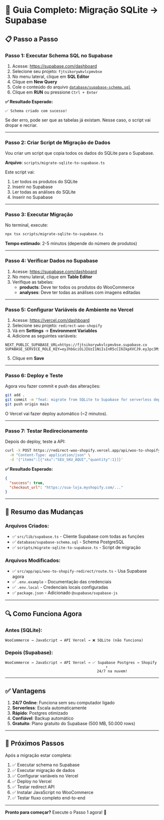 # 🚀 Guia Completo: Migração SQLite → Supabase

## 📋 Passo a Passo

### **Passo 1: Executar Schema SQL no Supabase**

1. Acesse: https://supabase.com/dashboard
2. Selecione seu projeto: `fjtsikorywkvlcpmvbse`
3. No menu lateral, clique em **SQL Editor**
4. Clique em **New Query**
5. Cole o conteúdo do arquivo [`database/supabase-schema.sql`](database/supabase-schema.sql)
6. Clique em **RUN** ou pressione `Ctrl + Enter`

**✅ Resultado Esperado:**
```
✅ Schema criado com sucesso!
```

Se der erro, pode ser que as tabelas já existam. Nesse caso, o script vai dropar e recriar.

---

### **Passo 2: Criar Script de Migração de Dados**

Vou criar um script que copia todos os dados do SQLite para o Supabase.

**Arquivo**: `scripts/migrate-sqlite-to-supabase.ts`

Este script vai:
1. Ler todos os produtos do SQLite
2. Inserir no Supabase
3. Ler todas as análises do SQLite
4. Inserir no Supabase

---

### **Passo 3: Executar Migração**

No terminal, execute:

```bash
npx tsx scripts/migrate-sqlite-to-supabase.ts
```

**Tempo estimado**: 2-5 minutos (depende do número de produtos)

---

### **Passo 4: Verificar Dados no Supabase**

1. Acesse: https://supabase.com/dashboard
2. No menu lateral, clique em **Table Editor**
3. Verifique as tabelas:
   - **products**: Deve ter todos os produtos do WooCommerce
   - **analyses**: Deve ter todas as análises com imagens editadas

---

### **Passo 5: Configurar Variáveis de Ambiente no Vercel**

1. Acesse: https://vercel.com/dashboard
2. Selecione seu projeto: `redirect-woo-shopify`
3. Vá em **Settings** → **Environment Variables**
4. Adicione as seguintes variáveis:

```
NEXT_PUBLIC_SUPABASE_URL=https://fjtsikorywkvlcpmvbse.supabase.co
SUPABASE_SERVICE_ROLE_KEY=eyJhbGciOiJIUzI1NiIsInR5cCI6IkpXVCJ9.eyJpc3MiOiJzdXBhYmFzZSIsInJlZiI6ImZqdHNpa29yeXdrdmxjcG12YnNlIiwicm9sZSI6InNlcnZpY2Vfcm9sZSIsImlhdCI6MTc2MDcyNDk4MCwiZXhwIjoyMDc2MzAwOTgwfQ.SiD2FjHzl32RjWLtW9y0M_zAfmLpSSyKyO8SNUeElGc
```

5. Clique em **Save**

---

### **Passo 6: Deploy e Teste**

Agora vou fazer commit e push das alterações:

```bash
git add .
git commit -m "feat: migrate from SQLite to Supabase for serverless deployment"
git push origin main
```

O Vercel vai fazer deploy automático (~2 minutos).

---

### **Passo 7: Testar Redirecionamento**

Depois do deploy, teste a API:

```bash
curl -X POST https://redirect-woo-shopify.vercel.app/api/woo-to-shopify-redirect \
  -H "Content-Type: application/json" \
  -d '{"items":[{"sku":"SEU_SKU_AQUI","quantity":1}]}'
```

**✅ Resultado Esperado:**
```json
{
  "success": true,
  "checkout_url": "https://sua-loja.myshopify.com/..."
}
```

---

## 🎯 Resumo das Mudanças

### **Arquivos Criados:**
- ✅ `src/lib/supabase.ts` - Cliente Supabase com todas as funções
- ✅ `database/supabase-schema.sql` - Schema PostgreSQL
- ✅ `scripts/migrate-sqlite-to-supabase.ts` - Script de migração

### **Arquivos Modificados:**
- ✅ `src/app/api/woo-to-shopify-redirect/route.ts` - Usa Supabase agora
- ✅ `.env.example` - Documentação das credenciais
- ✅ `.env.local` - Credenciais locais configuradas
- ✅ `package.json` - Adicionado `@supabase/supabase-js`

---

## 🔍 Como Funciona Agora

### **Antes (SQLite):**
```
WooCommerce → JavaScript → API Vercel → ❌ SQLite (não funciona)
```

### **Depois (Supabase):**
```
WooCommerce → JavaScript → API Vercel → ✅ Supabase Postgres → Shopify
                                              ↑
                                          24/7 na nuvem!
```

---

## ✅ Vantagens

1. **24/7 Online**: Funciona sem seu computador ligado
2. **Serverless**: Escala automaticamente
3. **Rápido**: Postgres otimizado
4. **Confiável**: Backup automático
5. **Gratuito**: Plano gratuito do Supabase (500 MB, 50.000 rows)

---

## 🎉 Próximos Passos

Após a migração estar completa:

1. ✅ Executar schema no Supabase
2. ✅ Executar migração de dados
3. ✅ Configurar variáveis no Vercel
4. ✅ Deploy no Vercel
5. ✅ Testar redirect API
6. ✅ Instalar JavaScript no WooCommerce
7. ✅ Testar fluxo completo end-to-end

---

**Pronto para começar?** Execute o Passo 1 agora! 🚀
